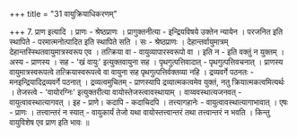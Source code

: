 +++
title = "31 वायुक्रियाधिकरणम्"

+++
7. प्राण इत्यादि । प्राणः - श्रेष्ठप्राणः । प्रागुक्तनीत्या - इन्द्रियविषये उक्तेन न्यायेन । परजनित इति स्थापिते - परमात्मनोत्पादित इति स्थापिते सति । सः - श्रेष्ठप्राणः । देहान्तर्वायुमात्रम् देहान्तस्स्थितवायुमात्रस्वरूप एव । तत्क्रिया वा - वायुव्यापारस्वरूपो वा । इति न - इति वक्तुं न युक्तम् । अस्य - प्राणस्य । सह - 'खं वायुः' इत्युक्तवायुना सह । पृथगुत्पत्तिवादात् - पृथगुत्पत्तिवचनात् । प्राणस्य वायुमात्रस्वरूपत्वे तत्क्रियास्वरूपत्वे वा वायुना सह पृथगुत्पत्तिर्वक्तव्या नहि । द्रव्यवर्गे पठनतः - मनइन्द्रियादिद्रव्यवर्गे पठनात् । द्रव्यत्वमुचितम् - प्राणस्यापि द्रव्यात्मकत्वमेव युक्तं, नतु क्रियात्मकत्वमित्यर्थः । तेजस्त्वे - 'वायोरग्निः' इत्युक्तरीत्या वायोस्तेजस्त्वावस्थायाम् । वाय्ववस्थात्यजनवत् - वायुत्वावस्थात्यागवत् । इह - प्राणे। कदापि - कदाचिदपि । तत्त्यागहानेः - वायुत्वावस्थात्यागाभावात् । एषः - प्राणः । तत्त्वान्तरं न स्यात् - वायुकार्यं तेजो यथा वायोस्तत्त्वान्तरं तथा तत्त्वान्तरं न भवति । किन्तु वायुविशेष एव प्राण इति भावः ॥